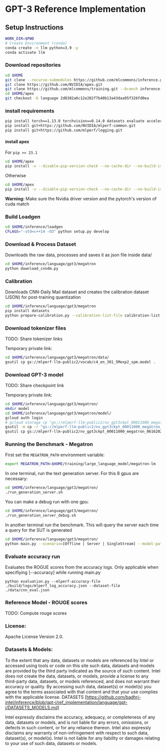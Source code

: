 # GPT-3 Reference Implementation

## Setup Instructions

```bash
WORK_DIR=$PWD
# Create Environment (conda)
conda create -n llm python=3.9 -y
conda activate llm
```

### Download repositories
```bash
cd $HOME
git clone --recurse-submodules https://github.com/mlcommons/inference.git --depth 1
git clone https://github.com/NVIDIA/apex.git
git clone https://github.com/mlcommons/training.git --branch inference-megatron
cd $HOME/apex
git checkout -b language 2d8302a6c12e202f7b40b13a43daa95f326fd0ea
```


### install requirements
```bash
pip install torch==1.13.0 torchvision==0.14.0 datasets evaluate accelerate simplejson nltk rouge_score pybind11 Ninja numpy==1.19.5 sentencepiece
pip install git+https://github.com/NVIDIA/mlperf-common.git
pip install git+https://github.com/mlperf/logging.git

```

#### install apex
For `pip >= 23.1`
```bash
cd $HOME/apex
pip install -v --disable-pip-version-check --no-cache-dir --no-build-isolation --config-settings "--build-option=--cpp_ext" --config-settings "--build-option=--cuda_ext" ./
```
Otherwise
```bash
cd $HOME/apex
pip install -v --disable-pip-version-check --no-cache-dir --no-build-isolation --global-option="--cpp_ext" --global-option="--cuda_ext" ./
```
**Warning:** Make sure the Nvidia driver version and the pytorch's version of cuda match


### Build Loadgen
```sh
cd $HOME/inference/loadgen
CFLAGS="-std=c++14 -O3" python setup.py develop
```


### Download & Process Dataset
Downloads the raw data, processes and saves it as json file inside data/
```bash
cd $HOME/inference/language/gpt3/megatron
python download_cnndm.py
```
### Calibration
Downloads CNN-Daily Mail dataset and creates the calibration dataset (JSON) for post-training quantization
```bash
cd $HOME/inference/language/gpt3/megatron
pip install datasets
python prepare-calibration.py --calibration-list-file calibration-list.txt --output-dir </path/to/output-folder>
```
### Download tokenizer files
TODO: Share tokenizer links

Temporary private link:
```bash
cd $HOME/inference/language/gpt3/megatron/data/
gsutil cp gs://mlperf-llm-public2/vocab/c4_en_301_5Mexp2_spm.model .
```
### Download GPT-3 model
TODO: Share checkpoint link

Temporary private link:
```bash
cd $HOME/inference/language/gpt3/megatron/
mkdir model
cd $HOME/inference/language/gpt3/megatron/model/
gcloud auth login
# gcloud storage cp "gs://mlperf-llm-public2/nv_gpt3ckpt_00011000_megatron_06162023/language_model*" .
gsutil -m cp -r "gs://mlperf-llm-public2/nv_gpt3ckpt_00011000_megatron_06162023/language_model*" .
gsutil cp gs://mlperf-llm-public2/nv_gpt3ckpt_00011000_megatron_06162023/metadata.json .
```
### Running the Benchmark - Megatron
First set the `MEGATRON_PATH` environment variable:
```bash
export MEGATRON_PATH=$HOME/training/large_language_model/megatron-lm
```
In one terminal, run the text generation server. For this 8 gpus are necessary:
```bash
cd $HOME/inference/language/gpt3/megatron/
./run_generation_server.sh
```
You can make a debug run with one gpu:
```bash
cd $HOME/inference/language/gpt3/megatron/
./run_generation_server_debug.sh
```

In another terminal run the benchmark. This will query the server each time a query for the SUT is generated
```bash
cd $HOME/inference/language/gpt3/megatron/
python main.py --scenario=[Offline | Server | SingleStream] --model-path=./model/ --dataset-path=./data/cnn_eval.json [--accuracy] --max_examples=[Maximum number of examples to consider]
```
### Evaluate accuracy run 
Evaluates the ROGUE scores from the accuracy logs. Only applicable when specifiying [--accuracy] while running main.py
```
python evaluation.py --mlperf-accuracy-file ./build/logs/mlperf_log_accuracy.json --dataset-file ./data/cnn_eval.json
```

### Reference Model - ROUGE scores
TODO: Compute rouge scores

### License:
Apache License Version 2.0.

### Datasets & Models:

To the extent that any data, datasets or models are referenced by Intel or accessed using tools or code on this site such data, datasets and models are provided by the third party indicated as the source of such content. Intel does not create the data, datasets, or models, provide a license to any third-party data, datasets, or models referenced, and does not warrant their accuracy or quality.  By accessing such data, dataset(s) or model(s) you agree to the terms associated with that content and that your use complies with the applicable license. DATASETS [https://github.com/badhri-intel/inference/blob/gpt-j/ref_implementation/language/gpt-j/DATASETS_MODELS.md]

Intel expressly disclaims the accuracy, adequacy, or completeness of any data, datasets or models, and is not liable for any errors, omissions, or defects in such content, or for any reliance thereon. Intel also expressly disclaims any warranty of non-infringement with respect to such data, dataset(s), or model(s). Intel is not liable for any liability or damages relating to your use of such data, datasets or models.

